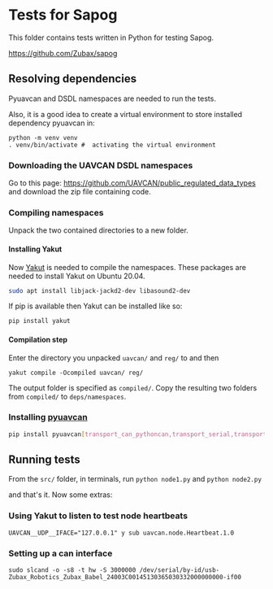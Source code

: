 # Tests for Sapog
This folder contains tests written in Python for testing Sapog.

https://github.com/Zubax/sapog

## Resolving dependencies
Pyuavcan and DSDL namespaces are needed to run the tests.

Also, it is a good idea to create a virtual environment to store installed dependency pyuavcan in:
```
python -m venv venv
. venv/bin/activate #  activating the virtual environment
```
### Downloading the UAVCAN DSDL namespaces
Go to this page:
https://github.com/UAVCAN/public_regulated_data_types and download the zip file containing code.
### Compiling namespaces
Unpack the two contained directories to a new folder. 
#### Installing Yakut
Now [Yakut](https://github.com/UAVCAN/yakut) is needed to compile the namespaces.
These packages are needed to install Yakut on Ubuntu 20.04.
```bash
sudo apt install libjack-jackd2-dev libasound2-dev
```
If pip is available then Yakut can be installed like so:
```bash
pip install yakut
```
#### Compilation step
Enter the directory you unpacked ```uavcan/``` and ```reg/``` to and then
```
yakut compile -Ocompiled uavcan/ reg/
```
The output folder is specified as ```compiled/```. Copy the resulting two folders from ```compiled/``` to ```deps/namespaces```.
### Installing [pyuavcan](https://pyuavcan.readthedocs.io/en/stable/pages/installation.html)
```sh
pip install pyuavcan[transport_can_pythoncan,transport_serial,transport_udp]
```
## Running tests
From the ```src/``` folder, in terminals, run ```python node1.py``` and ```python node2.py```

and that's it. Now some extras:
### Using Yakut to listen to test node heartbeats
```
UAVCAN__UDP__IFACE="127.0.0.1" y sub uavcan.node.Heartbeat.1.0
```
### Setting up a can interface
```
sudo slcand -o -s8 -t hw -S 3000000 /dev/serial/by-id/usb-Zubax_Robotics_Zubax_Babel_24003C00145130365030332000000000-if00
```
